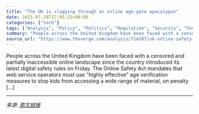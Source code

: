 ```yaml
---
title: "The UK is slogging through an online age-gate apocalypse"
date: 2025-07-28T17:05:25+08:00
categories: ["tech"]
tags: ["Analysis", "Policy", "Politics", "Regulation", "Security", "Tech", "Web"]
summary: "People across the United Kingdom have been faced with a censored and partially inaccessible online landscape since the country introduced its latest digital safety rules on Friday. The Online Safety A"
source_url: "https://www.theverge.com/analysis/714587/uk-online-safety-act-age-verification-reactions"
---
```


People across the United Kingdom have been faced with a censored and partially inaccessible online landscape since the country introduced its latest digital safety rules on Friday. The Online Safety Act mandates that web service operators must use "highly effective" age verification measures to stop kids from accessing a wide range of material, on penalty [&#8230;]

---

*来源: [原文链接](https://www.theverge.com/analysis/714587/uk-online-safety-act-age-verification-reactions)*
